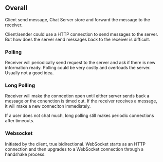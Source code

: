 ## Overall

Client send message, Chat Server store and forward the message to the receiver.

Client/sender could use a HTTP connection to send messages to the server.
But how does the server send messages back to the receiver is difficult.

### Polling
Receiver will periodically send request to the server and ask if there is new information ready. Polling could be very costly and overloads the server. Usually not a good idea.

### Long Polling

Receiver will make the conncetion open until either server sends back a message or the conenction is timed out. If the receiver receives a message, it will make a new conneciton immediately.

If a user does not chat much, long polling still makes periodic connections after timeouts.

### Websocket
Initiated by the client, true bidirectional. WebSocket starts as an HTTP connection and then upgrades to a WebSocket connection through a handshake process. 
